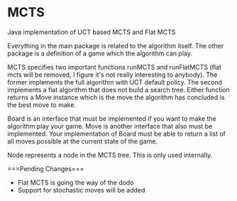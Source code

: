 # MCTS
Java implementation of UCT based MCTS and Flat MCTS

Everything in the main package is related to the algorithm 
itself. The other package is a definition of a game which 
the algorithm can play.

MCTS specifies two important functions runMCTS and 
runFlatMCTS (flat mcts will be removed, I figure it's not 
really interesting to anybody). The former implements the 
full algorithm with UCT default policy. The second implements 
a flat algorithm that does not build a search tree. Either 
function returns a Move instance which is the move the algorithm 
has concluded is the best move to make.

Board is an interface that must be implemented if you want
to make the algorithm play your game. Move is another 
interface that also must be implemented. Your implementation
of Board must be able to return a list of all moves
possible at the current state of the game.

Node represents a node in the MCTS tree. This is only used
internally.

===Pending Changes===
  * Flat MCTS is going the way of the dodo
  * Support for stochastic moves will be added
